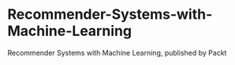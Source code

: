 # Recommender-Systems-with-Machine-Learning
Recommender Systems with Machine Learning, published by Packt
